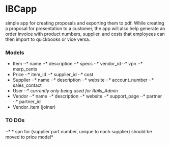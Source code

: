 # IBCapp
simple app for creating proposals and exporting them to pdf.
While creating a proposal for presentation to a customer, the app will also help
generate an order invoice with product numbers, supplier, and costs that employees can then import
to quickbooks or vice versa.


### Models
* Item
⋅⋅* name
⋅⋅* description
⋅⋅* specs
⋅⋅* vendor_id
⋅⋅* vpn
⋅⋅* msrp_cents
* Price
⋅⋅* item_id
⋅⋅* supplier_id
⋅⋅* cost
* Supplier
⋅⋅* name
⋅⋅* description
⋅⋅* website
⋅⋅* account_number
⋅⋅* sales_contact
* User
⋅⋅* *currently only being used for Rails_Admin*
* Vendor
⋅⋅* name
⋅⋅* description
⋅⋅* website
⋅⋅* support_page
⋅⋅* partner
⋅⋅* partner_id
* Vendor_item (joiner)


### TO DOs
⋅⋅* * spn for (supplier part number, unique to each supplier) should be moved to price model*
